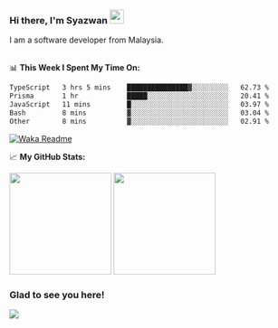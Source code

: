 ### Hi there, I'm Syazwan <img src="https://media.giphy.com/media/hvRJCLFzcasrR4ia7z/giphy.gif" width="25px">
I am a software developer from Malaysia.
<br/><br/>

📊 **This Week I Spent My Time On:**
<!--START_SECTION:waka-->

```txt
TypeScript   3 hrs 5 mins    ███████████████▓░░░░░░░░░   62.73 %
Prisma       1 hr            █████░░░░░░░░░░░░░░░░░░░░   20.41 %
JavaScript   11 mins         █░░░░░░░░░░░░░░░░░░░░░░░░   03.97 %
Bash         8 mins          ▓░░░░░░░░░░░░░░░░░░░░░░░░   03.04 %
Other        8 mins          ▓░░░░░░░░░░░░░░░░░░░░░░░░   02.91 %
```

<!--END_SECTION:waka-->
[![Waka Readme](https://github.com/syazwanz/syazwanz/actions/workflows/wakatime.yml/badge.svg)](https://github.com/syazwanz/syazwanz/actions/workflows/wakatime.yml)

📈 **My GitHub Stats:**

<p>
  <img height="180em" src="https://github-readme-stats.vercel.app/api?username=syazwanz&show_icons=true&hide_border=false&&count_private=true&include_all_commits=true" />
  <img height="180em" src="https://github-readme-stats.vercel.app/api/top-langs/?username=syazwanz&exclude_repo=KNN-Image-Classification&show_icons=true&hide_border=false&layout=compact&langs_count=8"/>
</p>

### Glad to see you here!
![](https://visitor-badge.glitch.me/badge?page_id=syazwanz.syazwanz)
